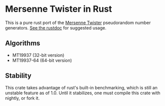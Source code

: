 # Mersenne Twister in Rust

This is a pure rust port of the
[Mersenne Twister](http://www.math.sci.hiroshima-u.ac.jp/~m-mat/MT/emt.html)
pseudorandom number generators. [See the rustdoc][doc] for suggested usage.

[doc]: https://dcrewi.github.io/rust-mersenne-twister/doc/0.2/mersenne_twister/index.html

## Algorithms

- MT19937 (32-bit version)
- MT19937-64 (64-bit version)

## Stability

This crate takes advantage of rust's built-in benchmarking, which is
still an unstable feature as of 1.0. Until it stabilizes, one must
compile this crate with nightly, or fork it.
